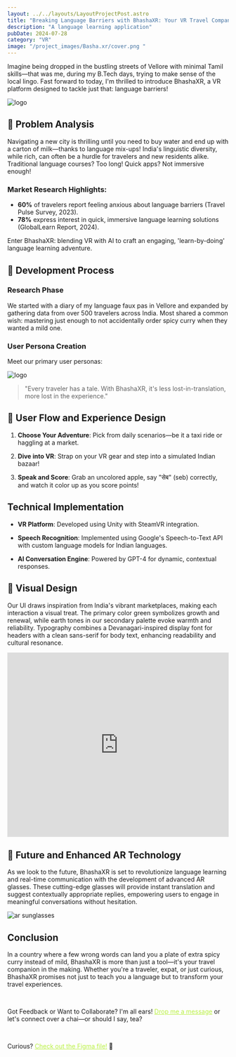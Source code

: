 ```yaml
---
layout: ../../layouts/LayoutProjectPost.astro
title: "Breaking Language Barriers with BhashaXR: Your VR Travel Companion"
description: "A language learning application"
pubDate: 2024-07-28
category: "VR"
image: "/project_images/Basha.xr/cover.png "
---
```


Imagine being dropped in the bustling streets of Vellore with minimal Tamil skills—that was me, during my B.Tech days, trying to make sense of the local lingo. Fast forward to today, I'm thrilled to introduce BhashaXR, a VR platform designed to tackle just that: language barriers!

![logo](/project_images/Basha.xr/cover.png)

## 🎯 Problem Analysis

Navigating a new city is thrilling until you need to buy water and end up with a carton of milk—thanks to language mix-ups! India's linguistic diversity, while rich, can often be a hurdle for travelers and new residents alike. Traditional language courses? Too long! Quick apps? Not immersive enough!

### Market Research Highlights:

- **60%** of travelers report feeling anxious about language barriers (Travel Pulse Survey, 2023).
- **78%** express interest in quick, immersive language learning solutions (GlobalLearn Report, 2024).

Enter BhashaXR: blending VR with AI to craft an engaging, 'learn-by-doing' language learning adventure.

## 🧩 Development Process

### Research Phase

We started with a diary of my language faux pas in Vellore and expanded by gathering data from over 500 travelers across India. Most shared a common wish: mastering just enough to not accidentally order spicy curry when they wanted a mild one.

### User Persona Creation

Meet our primary user personas:

![logo](/project_images/Basha.xr/persona.png)

> "Every traveler has a tale. With BhashaXR, it's less lost-in-translation, more lost in the experience."

## 📌 User Flow and Experience Design

1. **Choose Your Adventure**: Pick from daily scenarios—be it a taxi ride or haggling at a market.

2. **Dive into VR**: Strap on your VR gear and step into a simulated Indian bazaar!

3. **Speak and Score**: Grab an uncolored apple, say "सेब" (seb) correctly, and watch it color up as you score points!

## Technical Implementation

- **VR Platform**: Developed using Unity with SteamVR integration.

- **Speech Recognition**: Implemented using Google's Speech-to-Text API with custom language models for Indian languages.

- **AI Conversation Engine**: Powered by GPT-4 for dynamic, contextual responses.

## 🎨 Visual Design

Our UI draws inspiration from India's vibrant marketplaces, making each interaction a visual treat. The primary color green symbolizes growth and renewal, while earth tones in our secondary palette evoke warmth and reliability. Typography combines a Devanagari-inspired display font for headers with a clean sans-serif for body text, enhancing readability and cultural resonance.

<iframe width="100%" height="420px" src="https://www.youtube.com/embed/eJNj0DHgdcA" frameborder="0" allowfullscreen></iframe>

## 🔦 Future and Enhanced AR Technology

As we look to the future, BhashaXR is set to revolutionize language learning and real-time communication with the development of advanced AR glasses. These cutting-edge glasses will provide instant translation and suggest contextually appropriate replies, empowering users to engage in meaningful conversations without hesitation.

![ar sunglasses](/project_images/Basha.xr/1920_movieartist039simpression.jpg)

## Conclusion

In a country where a few wrong words can land you a plate of extra spicy curry instead of mild, BhashaXR is more than just a tool—it's your travel companion in the making. Whether you're a traveler, expat, or just curious, BhashaXR promises not just to teach you a language but to transform your travel experiences.

<br>

Got Feedback or Want to Collaborate? I'm all ears! <a href="mailto:hello@vaibhavpathak.me" style="color: #BAF144; text-decoration: underline;">Drop me a message</a>
or let's connect over a chai—or should I say, tea?

<br>

Curious? <a href="https://www.figma.com/design/WvVNic4hp2DAGpnCUdKjSV/bh%C4%81%E1%B9%A3h%C4%81.xr?node-id=60-411&t=QndyCiaJXLOAkddb-1" style="color: #BAF144; text-decoration: underline;" target="_blank">Check out the Figma file!</a> 🚀

<br>

<!--
# Hi there!

This Markdown file creates a page at `your-domain.com/post1/`

![Example image](/preview.png)

It probably isn't styled much, but Markdown does support:

- **bold** and _italics._
- lists
- [links](https://astro.build)
- and more!
  -->
